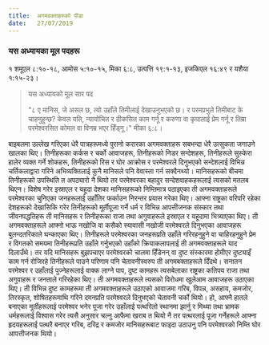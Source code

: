```yaml
---
title:  अगमवक्ताहरुको पीडा
date:   27/07/2019
---
```


### यस अध्यायका मूल पदहरू
१ शमूएल ८:१०-१८, आमोस ५:१०-१५, मिका ६:८, उत्पत्ति १९:१-१३, इजकिएल १६:४९ र यशैया १:१५-२३।

> <p>यस अध्यायको मूल सार पद</p>
> "८ ए मानिस, जे असल छ, त्यो उहाँले तिमीलाई देखाउनुभएको छ। र परमप्रभुले तिमीबाट के चाहनुहुन्छ? केवल यति, न्यायोचित र ठीकसित काम गर्नू र करुणा वा कृपालाई प्रेम गर्नू र तिम्रा परमेश्वरसित कोमल वा विनम्र भएर हिँड्नू।" मीका ६:८।

बाइबलमा उल्लेख गरिएका धेरै पात्रहरूमध्ये पुरानो करारका अगमवक्ताहरू सबभन्दा धेरै उत्सुकता जगाउने खालका थिए। तिनीहरूका कर्कस र चर्को आवाजहरू, तिनीहरूको निडर सन्देशहरू, तिनीहरूले सुस्केरा हालेर व्यक्त गर्ने शोकहरू, तिनीहरूको रिस र घोर आक्रोस र परमेश्वरले दिनुभएको सन्देशलाई विभिन्न चर्तिकलाद्वारा गरिने अभिव्यक्तिलाई कुनै मानिसले पनि वेवास्ता गर्न सक्दैनथ्यो। मानिसहरूको बीचमा तिनीहरूको उपस्थिति त अपठ्यारो नै थियो तर परमेश्वरका बहादुर सन्देशवाहकहरूलाई त्यसको मतलब थिएन। विशेष गरेर इस्राएल र यहूदा देशका मानिसहरूको निम्तिमात्र पठाइएका ती अगमवक्ताहरूले परमेश्वरका चुनिएका जनहरूलाई उहाँतिर फर्काउन निरन्तर प्रयास गरेका थिए। आफ्ना राष्ट्रका वरिपरि रहेका देशहरूको देखासिकि गरेर तिनीहरूको मूर्तीपूजा गर्ने धर्म र विभिन्न आपत्तीजनक संस्कार तथा जीवनपद्धतिहरू ती मानिसहरू र तिनीहरूका राजा तथा अगुवाहरूले इस्राएल र यहूदामा भित्र्याएका थिए। ती अगमवक्ताहरूले आफ्नो भाऊ नखोजि वा कसैको स्यावासी नखोजी परमेश्वरले दिनुभएका आवाजहरू बुलन्दतरिकाले घन्काएका थिए। तिनीहरूले परमेश्वरका जनहरूप्रति उहाँले गरिरहनुहुने वा चाहिरहनुहुने प्रेम र विगतको समयमा तिनीहरूप्रति उहाँले गर्नुभएको उहाँको क्रियाकलापलाई ती अगमवक्ताहरूले याद दिलाउँथे। तर यदि मानिसहरू बुझपचाएर परमेश्वरको चालमा हिँडेनन् वा दुष्ट संस्कारमा होमीएर दुष्ट्याइँ काम गर्न रोजिरहे तिनीहरूले पाउने परिणाम पनि चेतावनीस्वरुप ती अगमबक्ताहरूले दिँदथे। सनातन परमेश्वर र उहाँलाई पुज्नेहरूलाई वाक्क लाग्ने पाप, दुष्ट कामहरू त्यसबेलाका राष्ट्रका कतिपय राजा तथा अगुवाहरू र जनताले गरिरहेका थिए। ती अगमवक्ताहरूले त्यसको विरोधमा खुलेआम आवाजहरू उठाएका थिए। ती विभिन्न दुष्ट कामहरूमा ती अगमवक्ताहरूले उठाएको आवाजमा गरिब, विपन्न, असहाय, कमजोर, तिरस्कृत, शोषितहरूमाथि गरिने दमनप्रति परमेश्वरले दिनुभएको चेतावनी चर्को थियो। हो, आफ्नै हातले बनाएका मूर्तीहरूलाई परमेश्वर भनेर पूजा गरेर उहाँलाई पत्थरिलो स्थानमा झार्नु र मिथ्या तथा भ्रामक धर्महरूलाई विश्वास गरेर त्यसै अनुसार चल्नु आफैमा खराब त थियो नै तर पत्थरलाई पूजा गर्नेहरूले आफ्ना हृदयहरूलाई पत्थरै बनाएर गरिब, दरिद्र र कमजोर मानिसहरूबाट फाइदा उठाउनु पनि परमेश्वरको निम्ति घोर आपत्तीजनक थियो।